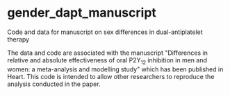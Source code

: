 # gender_dapt_manuscript
Code and data for manuscript on sex differences in dual-antiplatelet therapy

The data and code are associated with the manuscript "Differences in relative and absolute effectiveness of oral P2Y<sub>12</sub> inhibition in men and women: a meta-analysis and modelling study" which has been published in Heart.
This code is intended to allow other researchers to reproduce the analysis conducted in the paper. 
